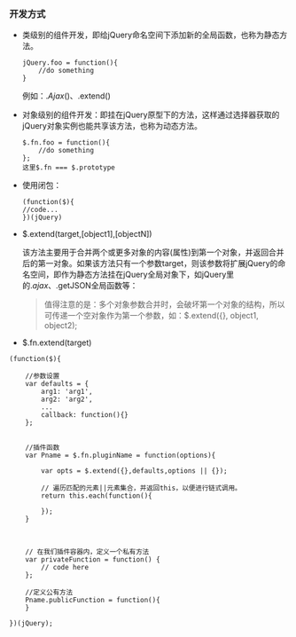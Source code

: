 ### 开发方式

* 类级别的组件开发，即给jQuery命名空间下添加新的全局函数，也称为静态方法。

	```
	jQuery.foo = function(){
		//do something
	}
	```
	
	例如：$.Ajax()、$.extend()
	
* 对象级别的组件开发：即挂在jQuery原型下的方法，这样通过选择器获取的jQuery对象实例也能共享该方法，也称为动态方法。

	```
	$.fn.foo = function(){
		//do something
	};
	这里$.fn === $.prototype
	```
	
* 使用闭包：

	```
	(function($){
	//code...
	})(jQuery)
	```
	
* $.extend(target,[object1],[objectN])

	该方法主要用于合并两个或更多对象的内容(属性)到第一个对象，并返回合并后的第一对象。如果该方法只有一个参数target，则该参数将扩展jQuery的命名空间，即作为静态方法挂在jQuery全局对象下，如jQuery里的$.ajax、$.getJSON全局函数等：
	
	> 值得注意的是：多个对象参数合并时，会破坏第一个对象的结构，所以可传递一个空对象作为第一个参数，如：$.extend({}, object1, object2);
	
* $.fn.extend(target)
	
	
	
```
(function($){

	//参数设置
	var defaults = {
		arg1: 'arg1',
		arg2: 'arg2',
		...
		callback: function(){}
	};	
	
	
	//插件函数
	var Pname = $.fn.pluginName = function(options){
	
		var opts = $.extend({},defaults,options || {});
		
		// 遍历匹配的元素||元素集合，并返回this，以便进行链式调用。
		return this.each(function(){
		
		});
	}
	
	
	
	// 在我们插件容器内，定义一个私有方法
    var privateFunction = function() {
        // code here
    };
    
    //定义公有方法
    Pname.publicFunction = function(){
    }

})(jQuery);
```